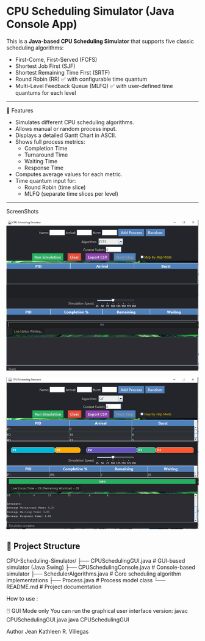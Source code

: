 # CPU Scheduling Simulator (Java Console App)

This is a **Java-based CPU Scheduling Simulator** that supports five classic scheduling algorithms:

- First-Come, First-Served (FCFS)
- Shortest Job First (SJF)
- Shortest Remaining Time First (SRTF)
- Round Robin (RR) ✅ with configurable time quantum
- Multi-Level Feedback Queue (MLFQ) ✅ with user-defined time quantums for each level

---

📌 Features

- Simulates different CPU scheduling algorithms.
- Allows manual or random process input.
- Displays a detailed Gantt Chart in ASCII.
- Shows full process metrics:
  - Completion Time
  - Turnaround Time
  - Waiting Time
  - Response Time
- Computes average values for each metric.
- Time quantum input for:
  - Round Robin (time slice)
  - MLFQ (separate time slices per level)

---
ScreenShots
 
![image alt](https://github.com/JeanKathlee/CPUScheduler/blob/05a363ef348955ff3944a24607d42386ed520231/Screenshot%202025-07-17%20174625.png)

![image alt](https://github.com/JeanKathlee/CPUScheduler/blob/25deb2db7d146a41b37bd2a13173638628496b5b/Screenshot%202025-07-17%20174700.png)
## 📂 Project Structure
CPU-Scheduling-Simulator/
├── CPUSchedulingGUI.java         # GUI-based simulator (Java Swing)
├── CPUSchedulingConsole.java     # Console-based simulator
├── SchedulerAlgorithms.java      # Core scheduling algorithm implementations
├── Process.java                  # Process model class
└── README.md                     # Project documentation


How to use :

🖱️ GUI Mode only
You can run the graphical user interface version:
javac CPUSchedulingGUI.java
java CPUSchedulingGUI

Author
Jean Kathleen R. Villegas
